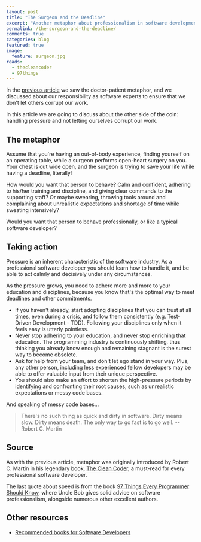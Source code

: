 ```yaml
---
layout: post
title: "The Surgeon and the Deadline"
excerpt: "Another metaphor about professionalism in software development"
permalink: /the-surgeon-and-the-deadline/
comments: true
categories: blog
featured: true
image:
  feature: surgeon.jpg
reads:
  - thecleancoder
  - 97things
---
```


In the [previous article](http://blog.drinkbird.com/the-doctor-and-the-demanding-patient-metaphor-do-no-harm/) we saw the doctor-patient metaphor, and we discussed about our responsibility as software experts to ensure that we don't let others corrupt our work.

In this article we are going to discuss about the other side of the coin: handling pressure and not letting ourselves corrupt our work. 

## The metaphor

Assume that you're having an out-of-body experience, finding yourself on an operating table, while a surgeon performs open-heart surgery on you. Your chest is cut wide open, and the surgeon is trying to save your life while having a deadline, literally!

How would you want that person to behave? Calm and confident, adhering to his/her training and discipline, and giving clear commands to the supporting staff? Or maybe swearing, throwing tools around and complaining about unrealistic expectations and shortage of time while sweating intensively?

Would you want that person to behave professionally, or like a typical software developer?

## Taking action

Pressure is an inherent characteristic of the software industry. As a professional software developer you should learn how to handle it, and be able to act calmly and decisively under any circumstances.

As the pressure grows, you need to adhere more and more to your education and disciplines, because you know that's the optimal way to meet deadlines and other commitments.

* If you haven't already, start adopting disciplines that you can trust at all times, even during a crisis, and follow them consistently (e.g. Test-Driven Development - TDD). Following your disciplines only when it feels easy is utterly pointless.
* Never stop adhering to your education, and never stop enriching that education. The programming industry is continuously shifting, thus thinking you already know enough and remaining stagnant is the surest way to become obsolete.
* Ask for help from your team, and don't let ego stand in your way. Plus, any other person, including less experienced fellow developers may be able to offer valuable input from their unique perspective.
* You should also make an effort to shorten the high-pressure periods by identifying and confronting their root causes, such as unrealistic expectations or messy code bases.

And speaking of messy code bases...

> There's no such thing as quick and dirty in software. Dirty means slow. Dirty means death. The only way to go fast is to go well. -- Robert C. Martin

## Source

As with the previous article, metaphor was originally introduced by Robert C. Martin in his legendary book, [The Clean Coder](http://geni.us/thecleancoder), a must-read for every professional software developer.

The last quote about speed is from the book [97 Things Every Programmer Should Know](http://geni.us/97things), where Uncle Bob gives solid advice on software professionalism, alongside numerous other excellent authors.

## Other resources

* [Recommended books for Software Developers](http://blog.drinkbird.com/books/)
